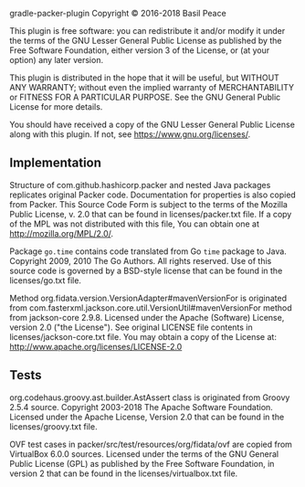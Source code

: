 gradle-packer-plugin
Copyright © 2016-2018  Basil Peace

This plugin is free software: you can redistribute it and/or modify
it under the terms of the GNU Lesser General Public License
as published by the Free Software Foundation, either version 3
of the License, or (at your option) any later version.

This plugin is distributed in the hope that it will be useful,
but WITHOUT ANY WARRANTY; without even the implied warranty of
MERCHANTABILITY or FITNESS FOR A PARTICULAR PURPOSE.  See the
GNU General Public License for more details.

You should have received a copy of the GNU Lesser General Public License
along with this plugin.  If not, see <https://www.gnu.org/licenses/>.


## Implementation

Structure of com.github.hashicorp.packer and nested Java packages
replicates original Packer code.
Documentation for properties is also copied from Packer.
This Source Code Form is subject to the terms of the Mozilla Public
License, v. 2.0 that can be found in licenses/packer.txt file.
If a copy of the MPL was not distributed with this
file, You can obtain one at http://mozilla.org/MPL/2.0/.


Package `go.time` contains code translated
from Go `time` package to Java.
Copyright 2009, 2010 The Go Authors. All rights reserved.
Use of this source code is governed by a BSD-style
license that can be found in the licenses/go.txt file.


Method org.fidata.version.VersionAdapter#mavenVersionFor
is originated from
com.fasterxml.jackson.core.util.VersionUtil#mavenVersionFor method
from jackson-core 2.9.8.
Licensed under the Apache (Software) License, version 2.0
("the License").
See original LICENSE file contents in licenses/jackson-core.txt file.
You may obtain a copy of the License at:
http://www.apache.org/licenses/LICENSE-2.0


## Tests

org.codehaus.groovy.ast.builder.AstAssert class
is originated from Groovy 2.5.4 source.
Copyright 2003-2018 The Apache Software Foundation.
Licensed under the Apache License, Version 2.0
that can be found in the licenses/groovy.txt file.


OVF test cases in packer/src/test/resources/org/fidata/ovf are copied
from VirtualBox 6.0.0 sources. Licensed under the terms of the GNU
General Public License (GPL) as published by the Free Software
Foundation, in version 2
that can be found in the licenses/virtualbox.txt file.
